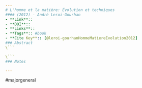 ```yaml
---
# L'homme et la matière: Évolution et techniques
#### (2012) - André Leroi-Gourhan
- **Link**:: 
- **DOI**:: 
- **Links**:: 
- **Tags**:: #book
- **Cite Key**:: [@leroi-gourhanHommeMatiereEvolution2012]
### Abstract
\```

\```
### Notes

---
```

#majorgeneral 


